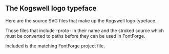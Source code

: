 The Kogswell logo typeface
----

Here are the source SVG files that make up the Kogswell logo typeface.

Those files that include -proto- in their name and the stroked source which must be converted to paths before they can be used in FontForge.

Included is the matching FontForge project file.